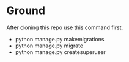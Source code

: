# Ground

After cloning this repo use this command first.
* python manage.py makemigrations
* python manage.py migrate
* python manage.py createsuperuser